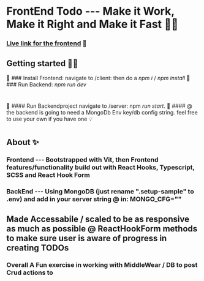 # FrontEnd Todo --- Make it Work, Make it Right and Make it Fast 🤹‍♀️

### [Live link for the frontend](https://grateful-teststack.surge.sh/) 🥳

## Getting started 🏄‍♂️
💾 ### Install Frontend:  navigate to /client: then do a _npm i_ / _npm install_
💾### Run Backend:  _npm run dev_
#
💾 #### Run Backendproject navigate to /server:  npm _run start_.
💾 #### @ the backend is going to need a MongoDb Env key/db config string. feel free to use your own if you have one 💡
#
## About ✨
### Frontend --- Bootstrapped with Vit, then Frontend features/functionality build out with React Hooks, Typescript, SCSS and React Hook Form
### BackEnd --- Using MongoDB (just rename ".setup-sample" to .env) and add in your server string @ in: MONGO_CFG=""
 

##  Made Accessabile / scaled to be as responsive as much as possible @ ReactHookForm methods to make sure user is aware of progress in creating TODOs
### Overall  A Fun exercise in working with MiddleWear / DB to post Crud actions to

